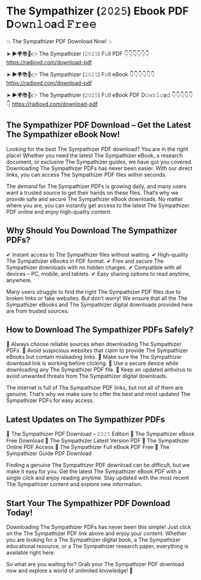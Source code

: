 # The Sympathizer (𝟸𝟶𝟸𝟻) Ebook PDF D𝚘𝚠𝚗𝚕𝚘a𝚍 𝙵𝚛𝚎𝚎

💥 The Sympathizer PDF Download Now! 💥

➤ ►🌍📚📱👉 The Sympathizer (𝟸𝟶𝟸𝟻) F𝚞ll PDF 👇👇👇👇👇👇
https://radiovd.com/download-pdf

➤ ►🌍📚📱👉 The Sympathizer (𝟸𝟶𝟸𝟻) F𝚞ll eBook 👇👇👇👇👇👇
https://radiovd.com/download-pdf

➤ ►🌍📚📱👉 The Sympathizer (𝟸𝟶𝟸𝟻) F𝚞ll eBook PDF D𝚘𝚠𝚗𝚕𝚘a𝚍 👇👇👇👇👇👇
https://radiovd.com/download-pdf

## The Sympathizer PDF Download – Get the Latest The Sympathizer eBook Now!

Looking for the best The Sympathizer PDF download? You are in the right place! Whether you need the latest The Sympathizer eBook, a research document, or exclusive The Sympathizer guides, we have got you covered. Downloading The Sympathizer PDFs has never been easier. With our direct links, you can access The Sympathizer PDF files within seconds.

The demand for The Sympathizer PDFs is growing daily, and many users want a trusted source to get their hands on these files. That’s why we provide safe and secure The Sympathizer eBook downloads. No matter where you are, you can instantly get access to the latest The Sympathizer PDF online and enjoy high-quality content.

## Why Should You Download The Sympathizer PDFs?

✔ Instant access to The Sympathizer files without waiting.
✔ High-quality The Sympathizer eBooks in PDF format.
✔ Free and secure The Sympathizer downloads with no hidden charges.
✔ Compatible with all devices – PC, mobile, and tablets.
✔ Easy sharing options to read anytime, anywhere.

Many users struggle to find the right The Sympathizer PDF files due to broken links or fake websites. But don’t worry! We ensure that all the The Sympathizer eBooks and The Sympathizer digital downloads provided here are from trusted sources.

## How to Download The Sympathizer PDFs Safely?

📌 Always choose reliable sources when downloading The Sympathizer PDFs.
📌 Avoid suspicious websites that claim to provide The Sympathizer eBooks but contain misleading links.
📌 Make sure the The Sympathizer download link is working before clicking.
📌 Use a secure device while downloading any The Sympathizer PDF file.
📌 Keep an updated antivirus to avoid unwanted threats from The Sympathizer digital downloads.

The internet is full of The Sympathizer PDF links, but not all of them are genuine. That’s why we make sure to offer the best and most updated The Sympathizer PDFs for easy access.

## Latest Updates on The Sympathizer PDFs

🔹 The Sympathizer PDF Download – 𝟸𝟶𝟸𝟻 Edition
🔹 The Sympathizer eBook Free Download
🔹 The Sympathizer Latest Version PDF
🔹 The Sympathizer Online PDF Access
🔹 The Sympathizer Full eBook PDF Free
🔹 The Sympathizer Guide PDF Download

Finding a genuine The Sympathizer PDF download can be difficult, but we make it easy for you. Get the latest The Sympathizer eBook PDF with a single click and enjoy reading anytime. Stay updated with the most recent The Sympathizer content and explore new information.

## Start Your The Sympathizer PDF Download Today!

Downloading The Sympathizer PDFs has never been this simple! Just click on the The Sympathizer PDF link above and enjoy your content. Whether you are looking for a The Sympathizer digital book, a The Sympathizer educational resource, or a The Sympathizer research paper, everything is available right here.

So what are you waiting for? Grab your The Sympathizer PDF download now and explore a world of unlimited knowledge! 🚀